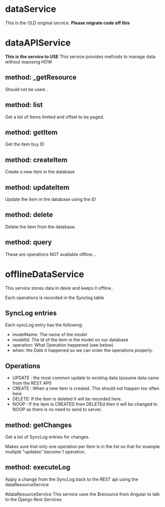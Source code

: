 # dataService
This is the OLD original service.
**Please migrate code off this** 

# dataAPIService
**This is the service to USE**
This service provides methods to manage data without exposing HOW

## method: _getResource
Should not be used...

## method: list
Get a list of Items limited and offset to be paged.

## method: getItem
Get the item buy ID

## method: createItem
Create a new item in the database

## method: updateItem
Update the item in the database using the ID

## method: delete
Delete the item from the database.

## method: query
These are operations NOT available offline...

# offlineDataService
This service stores data in dexie and keeps it offline..

Each operations is recorded in the Synclog table

## SyncLog entries
Each syncLog entry has the following:
- modelName: The name of the model
- modelId: The Id of the item in the model on our database
- operation: What Operation happened (see below)
- when: the Date it happened so we can order the operations properly.

## Operations
- UPDATE : the most common update to existing data (assume data came from the REST API)
- CREATE : When a new item is created. This should not happen too often here
- DELETE: If the item is deleted it will be recorded here. 
- NOOP  : If the item is CREATED then DELETEd then it will be changed to NOOP as there is no need to send to server.


## method: getChanges
Get a list of SyncLog entries for changes.

Makes sure that only one operation per Item is in the list so that for example multiple "updates" become 1 operation.

## method: executeLog
Apply a change from the SyncLog back to the REST api using the dataResourceService

#dataResourceService
This service uses the $resource from Angular to talk to the Django Rest Services


